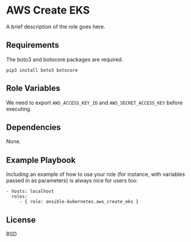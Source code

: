 AWS Create EKS 
==============

A brief description of the role goes here.

Requirements
------------

The boto3 and botocore packages are required.

```
pip3 install boto3 botocore
```


Role Variables
--------------

We need to export `AWS_ACCESS_KEY_ID` and `AWS_SECRET_ACCESS_KEY` before executing.

Dependencies
------------

None.

Example Playbook
----------------

Including an example of how to use your role (for instance, with variables passed in as parameters) is always nice for users too:

    - hosts: localhost
      roles:
         - { role: ansible-kubernetes.aws_create_eks }

License
-------

BSD
